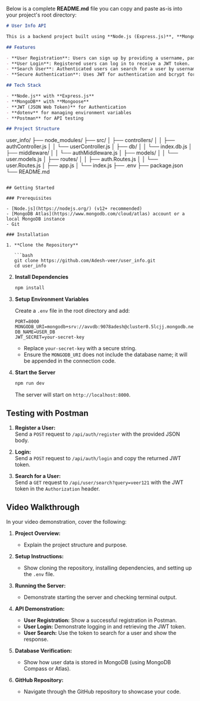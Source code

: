 Below is a complete **README.md** file you can copy and paste as-is into your project's root directory:

```markdown
# User Info API

This is a backend project built using **Node.js (Express.js)**, **MongoDB**, and **JWT** for secure authentication. The application allows users to register, log in, and search for user information.

## Features

- **User Registration**: Users can sign up by providing a username, password, full name, gender, date of birth, and country.
- **User Login**: Registered users can log in to receive a JWT token.
- **Search User**: Authenticated users can search for a user by username (or email) and retrieve full user details (excluding the password).
- **Secure Authentication**: Uses JWT for authentication and bcrypt for hashing passwords.

## Tech Stack

- **Node.js** with **Express.js**
- **MongoDB** with **Mongoose**
- **JWT (JSON Web Token)** for Authentication
- **dotenv** for managing environment variables
- **Postman** for API testing

## Project Structure

```
user_info/
├── node_modules/
├── src/
│   ├── controllers/
│   │   ├── authController.js
│   │   └── userController.js
│   ├── db/
│   │   └── index.db.js
│   ├── middleware/
│   │   └── authMiddleware.js
│   ├── models/
│   │   └── user.models.js
│   ├── routes/
│   │   ├── auth.Routes.js
│   │   └── user.Routes.js
│   ├── app.js
│   └── index.js
├── .env
├── package.json
└── README.md
```

## Getting Started

### Prerequisites

- [Node.js](https://nodejs.org/) (v12+ recommended)
- [MongoDB Atlas](https://www.mongodb.com/cloud/atlas) account or a local MongoDB instance
- Git

### Installation

1. **Clone the Repository**

   ```bash
   git clone https://github.com/Adesh-veer/user_info.git
   cd user_info
   ```

2. **Install Dependencies**

   ```bash
   npm install
   ```

3. **Setup Environment Variables**

   Create a `.env` file in the root directory and add:

   ```env
   PORT=8000
   MONGODB_URI=mongodb+srv://avvdb:9078adesh@cluster0.5lcjj.mongodb.net
   DB_NAME=USER_DB
   JWT_SECRET=your-secret-key
   ```

   - Replace `your-secret-key` with a secure string.
   - Ensure the `MONGODB_URI` does not include the database name; it will be appended in the connection code.

4. **Start the Server**

   ```bash
   npm run dev
   ```

   The server will start on `http://localhost:8000`.



## Testing with Postman

1. **Register a User:**  
   Send a `POST` request to `/api/auth/register` with the provided JSON body.

2. **Login:**  
   Send a `POST` request to `/api/auth/login` and copy the returned JWT token.

3. **Search for a User:**  
   Send a `GET` request to `/api/user/search?query=veer121` with the JWT token in the `Authorization` header.

## Video Walkthrough

In your video demonstration, cover the following:

1. **Project Overview:**  
   - Explain the project structure and purpose.

2. **Setup Instructions:**  
   - Show cloning the repository, installing dependencies, and setting up the `.env` file.

3. **Running the Server:**  
   - Demonstrate starting the server and checking terminal output.

4. **API Demonstration:**  
   - **User Registration:** Show a successful registration in Postman.
   - **User Login:** Demonstrate logging in and retrieving the JWT token.
   - **User Search:** Use the token to search for a user and show the response.

5. **Database Verification:**  
   - Show how user data is stored in MongoDB (using MongoDB Compass or Atlas).

6. **GitHub Repository:**  
   - Navigate through the GitHub repository to showcase your code.


